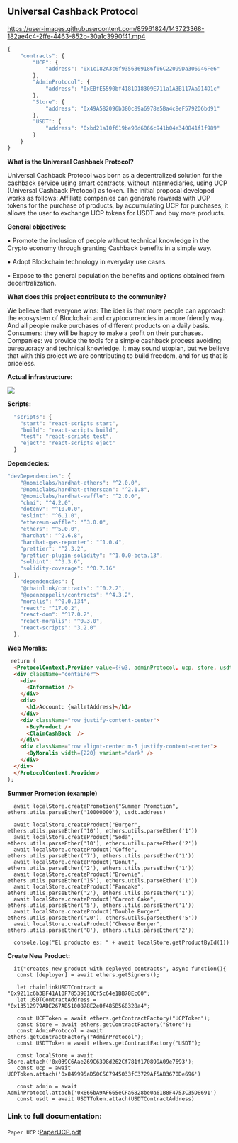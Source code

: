 ## Universal Cashback Protocol
https://user-images.githubusercontent.com/85961824/143723368-182ae4c4-2ffe-4463-852b-30a1c3990f41.mp4
```javascript
{
    "contracts": {
        "UCP": {
            "address": "0x1c182A3c6f9356369186f06C22099Da306946Fe6"
        },
        "AdminProtocol": {
            "address": "0xEBfE5590bf4181D18309E711a1A3B117Aa914D1c"
        },
        "Store": {
            "address": "0x49A582096b380c89a6978e5Ba4c8eF5792D6bd91"
        },
        "USDT": {
            "address": "0xbd21a10f619be90d6066c941b04e340841f1f989"
        }
    }
}
```
**What is the Universal Cashback Protocol?**

Universal Cashback Protocol was born as a decentralized solution for the cashback service using smart contracts, without intermediaries, using UCP (Universal Cashback Protocol) as token.
The initial proposal developed works as follows: 
Affiliate companies can generate rewards with UCP tokens for the purchase of products, by accumulating UCP for purchases, it allows the user to exchange UCP tokens for USDT and buy more products.


**General objectives:**


•	Promote the inclusion of people without technical knowledge in the Crypto economy through granting Cashback benefits in a simple way.

•	Adopt Blockchain technology in everyday use cases.

•	Expose to the general population the benefits and options obtained from decentralization.

**What does this project contribute to the community?**

We believe that everyone wins: The idea is that more people can approach the ecosystem of Blockchain and cryptocurrencies in a more friendly way. And all people make purchases of different products on a daily basis.
Consumers: they will be happy to make a profit on their purchases.
Companies: we provide the tools for a simple cashback process avoiding bureaucracy and technical knowledge.
It may sound utopian, but we believe that with this project we are contributing to build freedom, and for us that is priceless.

**Actual infrastructure:**

![](https://user-images.githubusercontent.com/94859113/143722304-e3edd3db-c1e1-4a72-acfe-f6220ddc30ff.jpg)

**Scripts:**
```javascript
  "scripts": {
    "start": "react-scripts start",
    "build": "react-scripts build",
    "test": "react-scripts test",
    "eject": "react-scripts eject"
  }
```
**Dependecies:**
```javascript
"devDependencies": {
    "@nomiclabs/hardhat-ethers": "^2.0.0",
    "@nomiclabs/hardhat-etherscan": "^2.1.8",
    "@nomiclabs/hardhat-waffle": "^2.0.0",
    "chai": "^4.2.0",
    "dotenv": "^10.0.0",
    "eslint": "^6.1.0",
    "ethereum-waffle": "^3.0.0",
    "ethers": "^5.0.0",
    "hardhat": "^2.6.8",
    "hardhat-gas-reporter": "^1.0.4",
    "prettier": "^2.3.2",
    "prettier-plugin-solidity": "^1.0.0-beta.13",
    "solhint": "^3.3.6",
    "solidity-coverage": "^0.7.16"
  },
    "dependencies": {
    "@chainlink/contracts": "^0.2.2",
    "@openzeppelin/contracts": "^4.3.2",
    "moralis": "^0.0.134",
    "react": "^17.0.2",
    "react-dom": "^17.0.2",
    "react-moralis": "^0.3.0",
    "react-scripts": "3.2.0"
  },
 ```
 **Web Moralis:**
  ```html
   return (
    <ProtocolContext.Provider value={{w3, adminProtocol, ucp, store, usdt, walletAddress, Moralis }}>
    <div className="container">
      <div>
        <Information />
      </div>
      <div>
        <h1>Account: {walletAddress}</h1>               
      </div>
      <div className="row justify-content-center">     
        <BuyProduct />
        <ClaimCashBack  />
      </div>
      <div className="row alignt-center m-5 justify-content-center">
        <ByMoralis width={220} variant="dark" />
      </div>
    </div>
    </ProtocolContext.Provider>
  );
 ```
 **Summer Promotion (example)**
  ```solidity
    await localStore.createPromotion("Summer Promotion", ethers.utils.parseEther('10000000'), usdt.address)
    
    await localStore.createProduct("Burger", ethers.utils.parseEther('10'), ethers.utils.parseEther('1'))
    await localStore.createProduct("Soda", ethers.utils.parseEther('10'), ethers.utils.parseEther('2'))
    await localStore.createProduct("Coffe", ethers.utils.parseEther('7'), ethers.utils.parseEther('1'))
    await localStore.createProduct("Donut", ethers.utils.parseEther('2'), ethers.utils.parseEther('1'))
    await localStore.createProduct("Brownie", ethers.utils.parseEther('15'), ethers.utils.parseEther('1'))
    await localStore.createProduct("Pancake", ethers.utils.parseEther('2'), ethers.utils.parseEther('1'))
    await localStore.createProduct("Carrot Cake", ethers.utils.parseEther('5'), ethers.utils.parseEther('1'))
    await localStore.createProduct("Double Burger", ethers.utils.parseEther('20'), ethers.utils.parseEther('5'))
    await localStore.createProduct("Cheese Burger", ethers.utils.parseEther('8'), ethers.utils.parseEther('2'))

    console.log("El producto es: " + await localStore.getProductById(1)) 
 ```
 **Create New Product:**
 ```solidity
   it("creates new product with deployed contracts", async function(){
    const [deployer] = await ethers.getSigners();

    let chainlinkUSDTContract = "0x9211c6b3BF41A10F78539810Cf5c64e1BB78Ec60";
    let USDTContractAddress = "0x13512979ADE267AB5100878E2e0f485B568328a4";
  
    const UCPToken = await ethers.getContractFactory("UCPToken");
    const Store = await ethers.getContractFactory("Store");
    const AdminProtocol = await ethers.getContractFactory("AdminProtocol");
    const USDTToken = await ethers.getContractFactory("USDT");
    
    const localStore = await Store.attach('0x039C6Aae269C6398d262Cf781f170899A09e7693');
    const ucp = await UCPToken.attach('0x849995aD50C5C7945033fC3729Af5AB3670De696')
    
    const admin = await AdminProtocol.attach('0x866bA9AF665eCFa6828be0a61B8F4753C35D8691')
    const usdt = await USDTToken.attach(USDTContractAddress)
```
### Link to full documentation:

`Paper UCP` :[PaperUCP.pdf](https://github.com/UniversalCashbackProtocol/UniversalCashbackProtocol_2021/files/7614055/PaperUCP.pdf)


